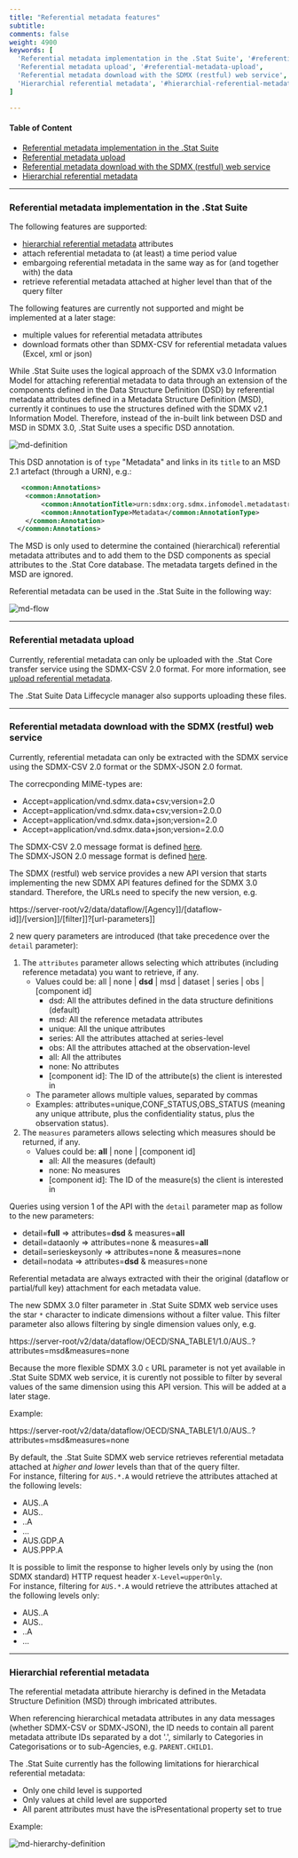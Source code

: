```yaml
---
title: "Referential metadata features"
subtitle: 
comments: false
weight: 4900
keywords: [
  'Referential metadata implementation in the .Stat Suite', '#referential-metadata-implementation-in-the-stat-suite',
  'Referential metadata upload', '#referential-metadata-upload',
  'Referential metadata download with the SDMX (restful) web service', '#referential-metadata-download-with-the-sdmx-restful-web-service',
  'Hierarchial referential metadata', '#hierarchial-referential-metadata',
]

---
```


#### Table of Content
- [Referential metadata implementation in the .Stat Suite](#referential-metadata-implementation-in-the-stat-suite)
- [Referential metadata upload](#referential-metadata-upload)
- [Referential metadata download with the SDMX (restful) web service](#referential-metadata-download-with-the-sdmx-restful-web-service)
- [Hierarchial referential metadata](#hierarchial-referential-metadata)

---

### Referential metadata implementation in the .Stat Suite
The following features are supported:

- [hierarchial referential metadata](#hierarchial-referential-metadata) attributes
- attach referential metadata to (at least) a time period value
- embargoing referential metadata in the same way as for (and together with) the data
- retrieve referential metadata attached at higher level than that of the query filter

The following features are currently not supported and might be implemented at a later stage:
- multiple values for referential metadata attributes
- download formats other than SDMX-CSV for referential metadata values (Excel, xml or json) 

While .Stat Suite uses the logical approach of the SDMX v3.0 Information Model for attaching referential metadata to data through an extension of the components defined in the Data Structure Definition (DSD) by referential metadata attributes defined in a Metadata Structure Definition (MSD), currently it continues to use the structures defined with the SDMX v2.1 Information Model. Therefore, instead of the in-built link between DSD and MSD in SDMX 3.0, .Stat Suite uses a specific DSD annotation.

![md-definition](/dotstatsuite-documentation/images/md-definition.png)

This DSD annotation is of `type` "Metadata" and links in its `title` to an MSD 2.1 artefact (through a URN), e.g.:

```xml
   <common:Annotations>
  	<common:Annotation>
  		<common:AnnotationTitle>urn:sdmx:org.sdmx.infomodel.metadatastructure.MetadataStructure=OECD:MSD_TEST(1.0)</common:AnnotationTitle>
  		<common:AnnotationType>Metadata</common:AnnotationType>
  	</common:Annotation>
  </common:Annotations>
```

The MSD is only used to determine the contained (hierarchical) referential metadata attributes and to add them to the DSD components as special attributes to the .Stat Core database. The metadata targets defined in the MSD are ignored. 

Referential metadata can be used in the .Stat Suite in the following way:

![md-flow](/dotstatsuite-documentation/images/md-flow.png)

---

### Referential metadata upload
Currently, referential metadata can only be uploaded with the .Stat Core transfer service using the SDMX-CSV 2.0 format. For more information, see [upload referential metadata](https://sis-cc.gitlab.io/dotstatsuite-documentation/using-dlm/upload-data/upload-referential-metadata/).

The .Stat Suite Data Liffecycle manager also supports uploading these files.

---

### Referential metadata download with the SDMX (restful) web service
Currently, referential metadata can only be extracted with the SDMX service using the SDMX-CSV 2.0 format or the SDMX-JSON 2.0 format.

The correcponding MIME-types are:
- Accept=application/vnd.sdmx.data+csv;version=2.0
- Accept=application/vnd.sdmx.data+csv;version=2.0.0
- Accept=application/vnd.sdmx.data+json;version=2.0
- Accept=application/vnd.sdmx.data+json;version=2.0.0

The SDMX-CSV 2.0 message format is defined [here](https://github.com/sdmx-twg/sdmx-csv/tree/v2.0.0/data-message/docs/sdmx-csv-field-guide.md).  
The SDMX-JSON 2.0 message format is defined [here](https://github.com/sdmx-twg/sdmx-json/blob/v2.0.0/data-message/docs/1-sdmx-json-field-guide.md).

The SDMX (restful) web service provides a new API version that starts implementing the new SDMX API features defined for the SDMX 3.0 standard. Therefore, the URLs need to specify the new version, e.g.

https://server-root/v2/data/dataflow/[Agency]]/[dataflow-id]]/[version]]/[filter]]?[url-parameters]]

2 new query parameters are introduced (that take precedence over the `detail` parameter):  

1) The `attributes` parameter allows selecting which attributes (including reference metadata) you want to retrieve, if any.
   - Values could be: all | none | **dsd** | msd | dataset | series | obs | [component id]
     - dsd: All the attributes defined in the data structure definitions (default)
     - msd: All the reference metadata attributes
     - unique: All the unique attributes 
     - series: All the attributes attached at series-level
     - obs: All the attributes attached at the observation-level
     - all: All the attributes
     - none: No attributes
     - [component id]: The ID of the attribute(s) the client is interested in
   - The parameter allows multiple values, separated by commas
   - Examples: attributes=unique,CONF_STATUS,OBS_STATUS (meaning any unique attribute, plus the confidentiality status, plus the observation status).
2) The `measures` parameters allows selecting which measures should be returned, if any. 
   - Values could be: **all** | none | [component id]
     - all: All the measures (default)
     - none: No measures
     - [component id]: The ID of the measure(s) the client is interested in

Queries using version 1 of the API with the `detail` parameter map as follow to the new parameters:
  - detail=**full** => attributes=**dsd** & measures=**all**
  - detail=dataonly => attributes=none & measures=**all**
  - detail=serieskeysonly => attributes=none & measures=none
  - detail=nodata => attributes=**dsd** & measures=none

Referential metadata are always extracted with their the original (dataflow or partial/full key) attachment for each metadata value.

The new SDMX 3.0 filter parameter in .Stat Suite SDMX web service uses the star `*` character to indicate dimensions without a filter value. This filter parameter also allows filtering by single dimension values only, e.g.

https://server-root/v2/data/dataflow/OECD/SNA_TABLE1/1.0/AUS.*.*?attributes=msd&measures=none

Because the more flexible SDMX 3.0 `c` URL parameter is not yet available in .Stat Suite SDMX web service, it is curently not possible to filter by several values of the same dimension using this API version. This will be added at a later stage.

Example:

https://server-root/v2/data/dataflow/OECD/SNA_TABLE1/1.0/AUS.*.*?attributes=msd&measures=none

By default, the .Stat Suite SDMX web service retrieves referential metadata attached at *higher and lower* levels than that of the query filter.  
For instance, filtering for `AUS.*.A` would retrieve the attributes attached at the following levels:  
- AUS..A
- AUS..
- ..A
- ...
- AUS.GDP.A
- AUS.PPP.A

It is possible to limit the response to higher levels only by using the (non SDMX standard) HTTP request header `X-Level=upperOnly`.   
For instance, filtering for `AUS.*.A` would retrieve the attributes attached at the following levels only:  
- AUS..A
- AUS..
- ..A
- ...

---

### Hierarchial referential metadata
The referential metadata attribute hierarchy is defined in the Metadata Structure Definition (MSD) through imbricated attributes.

When referencing hierarchical metadata attributes in any data messages (whether SDMX-CSV or SDMX-JSON), the ID needs to contain all parent metadata attribute IDs separated by a dot '.', similarly to Categories in Categorisations or to sub-Agencies, e.g. `PARENT.CHILD1`.

The .Stat Suite currently has the following limitations for hierarchical referential metadata:

- Only one child level is supported
- Only values at child level are supported
- All parent attributes must have the isPresentational property set to true  

Example:  

![md-hierarchy-definition](/dotstatsuite-documentation/images/md-hierarchy-definition.png)

